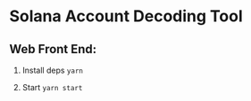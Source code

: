 # Solana Account Decoding Tool
## Web Front End:

1. Install deps
   `yarn`

2. Start
   `yarn start`
